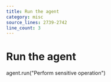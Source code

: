 ```yaml
---
title: Run the agent
category: misc
source_lines: 2739-2742
line_count: 3
---
```


# Run the agent
agent.run("Perform sensitive operation")

